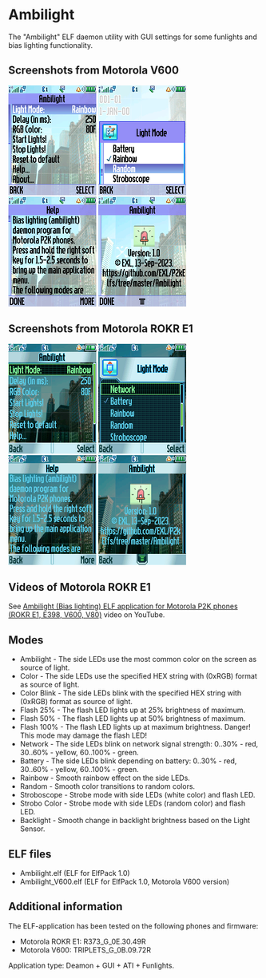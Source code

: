 Ambilight
=========

The "Ambilight" ELF daemon utility with GUI settings for some funlights and bias lighting functionality.

## Screenshots from Motorola V600

![Screenshot 1 of Ambilight from Motorola V600](../images/Screenshot_Ambilight_V600_1.png) ![Screenshot 2 of Ambilight from Motorola V600](../images/Screenshot_Ambilight_V600_2.png) ![Screenshot 3 of Ambilight from Motorola V600](../images/Screenshot_Ambilight_V600_3.png) ![Screenshot 4 of Ambilight from Motorola V600](../images/Screenshot_Ambilight_V600_4.png)

## Screenshots from Motorola ROKR E1

![Screenshot 1 of Ambilight from Motorola ROKR E1](../images/Screenshot_Ambilight_E1_1.png) ![Screenshot 2 of Ambilight from Motorola ROKR E1](../images/Screenshot_Ambilight_E1_2.png) ![Screenshot 3 of Ambilight from Motorola ROKR E1](../images/Screenshot_Ambilight_E1_3.png) ![Screenshot 4 of Ambilight from Motorola ROKR E1](../images/Screenshot_Ambilight_E1_4.png)

## Videos of Motorola ROKR E1

See [Ambilight (Bias lighting) ELF application for Motorola P2K phones (ROKR E1, E398, V600, V80)](https://www.youtube.com/watch?v=ilhGiRITd8U) video on YouTube.

## Modes

* Ambilight - The side LEDs use the most common color on the screen as source of light.
* Color - The side LEDs use the specified HEX string with (0xRGB) format as source of light.
* Color Blink - The side LEDs blink with the specified HEX string with (0xRGB) format as source of light.
* Flash 25% - The flash LED lights up at 25% brightness of maximum.
* Flash 50% - The flash LED lights up at 50% brightness of maximum.
* Flash 100% - The flash LED lights up at maximum brightness. Danger! This mode may damage the flash LED!
* Network - The side LEDs blink on network signal strength: 0..30% - red, 30..60% - yellow, 60..100% - green.
* Battery - The side LEDs blink depending on battery: 0..30% - red, 30..60% - yellow, 60..100% - green.
* Rainbow - Smooth rainbow effect on the side LEDs.
* Random - Smooth color transitions to random colors.
* Stroboscope - Strobe mode with side LEDs (white color) and flash LED.
* Strobo Color - Strobe mode with side LEDs (random color) and flash LED.
* Backlight - Smooth change in backlight brightness based on the Light Sensor.

## ELF files

* Ambilight.elf (ELF for ElfPack 1.0)
* Ambilight_V600.elf (ELF for ElfPack 1.0, Motorola V600 version)

## Additional information

The ELF-application has been tested on the following phones and firmware:

* Motorola ROKR E1: R373_G_0E.30.49R
* Motorola V600: TRIPLETS_G_0B.09.72R

Application type: Deamon + GUI + ATI + Funlights.
